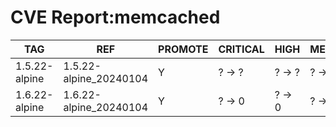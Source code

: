 # CVE Report:memcached
|      TAG      |          REF           | PROMOTE | CRITICAL |  HIGH  | MEDIUM |  LOW   | UNKNOWN |
|---------------|------------------------|---------|----------|--------|--------|--------|---------|
| 1.5.22-alpine | 1.5.22-alpine_20240104 | Y       | ? -> ?   | ? -> ? | ? -> ? | ? -> ? | ? -> ?  |
| 1.6.22-alpine | 1.6.22-alpine_20240104 | Y       | ? -> 0   | ? -> 0 | ? -> 0 | ? -> 0 | ? -> 0  |
